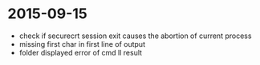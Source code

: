 # 2015-09-15
* check if securecrt session exit causes the abortion of current process 
* missing first char in first line of output
* folder displayed error of cmd ll result
